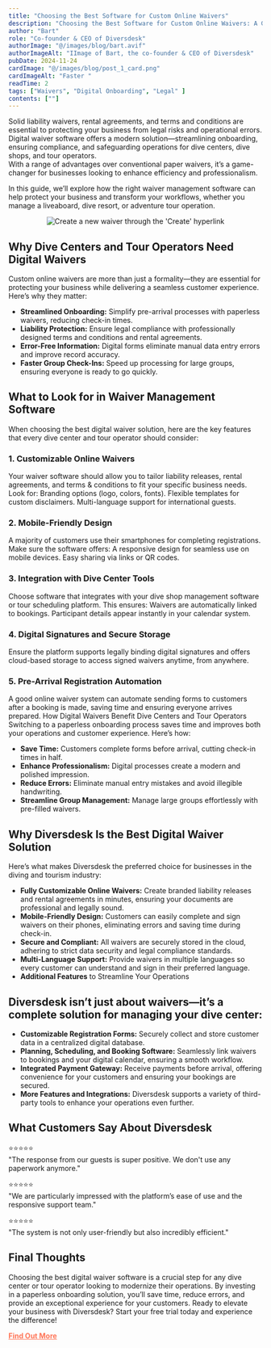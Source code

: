 ```yaml
---
title: "Choosing the Best Software for Custom Online Waivers"
description: "Choosing the Best Software for Custom Online Waivers: A Guide for Dive Centers and Tour Operators"
author: "Bart"
role: "Co-founder & CEO of Diversdesk"
authorImage: "@/images/blog/bart.avif"
authorImageAlt: "IImage of Bart, the co-founder & CEO of Diversdesk"
pubDate: 2024-11-24
cardImage: "@/images/blog/post_1_card.png"
cardImageAlt: "Faster "
readTime: 2
tags: ["Waivers", "Digital Onboarding", "Legal" ]
contents: [""]
---
```


Solid liability waivers, rental agreements, and terms and conditions are essential to protecting your business from legal risks and operational errors.
Digital waiver software offers a modern solution—streamlining onboarding, ensuring compliance, and safeguarding operations for dive centers, dive shops, and tour operators. <br />
With a range of advantages over conventional paper waivers, it’s a game-changer for businesses looking to enhance efficiency and professionalism.

In this guide, we’ll explore how the right waiver management software can help protect your business and transform your workflows, whether you manage a liveaboard, dive resort, or adventure tour operation.

<div style="text-align: center;">
  <img 
    src="/images/custom_waivers.png" 
    alt="Create a new waiver through the 'Create' hyperlink"
    class="w-full md:w-9/12 mx-auto"
  />
</div>

## Why Dive Centers and Tour Operators Need Digital Waivers
Custom online waivers are more than just a formality—they are essential for protecting your business while delivering a seamless customer experience. Here’s why they matter:

- **Streamlined Onboarding:** Simplify pre-arrival processes with paperless waivers, reducing check-in times.
- **Liability Protection:** Ensure legal compliance with professionally designed terms and conditions and rental agreements.
- **Error-Free Information:** Digital forms eliminate manual data entry errors and improve record accuracy.
- **Faster Group Check-Ins:** Speed up processing for large groups, ensuring everyone is ready to go quickly.</li>

## What to Look for in Waiver Management Software
When choosing the best digital waiver solution, here are the key features that every dive center and tour operator should consider:

### 1. Customizable Online Waivers
Your waiver software should allow you to tailor liability releases, rental agreements, and terms & conditions to fit your specific business needs. Look for:
Branding options (logo, colors, fonts).
Flexible templates for custom disclaimers.
Multi-language support for international guests.

### 2. Mobile-Friendly Design
A majority of customers use their smartphones for completing registrations. Make sure the software offers:
A responsive design for seamless use on mobile devices.
Easy sharing via links or QR codes.

### 3. Integration with Dive Center Tools
Choose software that integrates with your dive shop management software or tour scheduling platform. This ensures:
Waivers are automatically linked to bookings.
Participant details appear instantly in your calendar system.

### 4. Digital Signatures and Secure Storage
Ensure the platform supports legally binding digital signatures and offers cloud-based storage to access signed waivers anytime, from anywhere.

### 5. Pre-Arrival Registration Automation
A good online waiver system can automate sending forms to customers after a booking is made, saving time and ensuring everyone arrives prepared.
How Digital Waivers Benefit Dive Centers and Tour Operators
Switching to a paperless onboarding process saves time and improves both your operations and customer experience. Here’s how:
- **Save Time:** Customers complete forms before arrival, cutting check-in times in half.
- **Enhance Professionalism:** Digital processes create a modern and polished impression.
- **Reduce Errors:** Eliminate manual entry mistakes and avoid illegible handwriting.
- **Streamline Group Management:** Manage large groups effortlessly with pre-filled waivers.

## Why Diversdesk Is the Best Digital Waiver Solution
Here’s what makes Diversdesk the preferred choice for businesses in the diving and tourism industry:

- **Fully Customizable Online Waivers:** Create branded liability releases and rental agreements in minutes, ensuring your documents are professional and legally sound.
- **Mobile-Friendly Design:** Customers can easily complete and sign waivers on their phones, eliminating errors and saving time during check-in.
- **Secure and Compliant:** All waivers are securely stored in the cloud, adhering to strict data security and legal compliance standards.
- **Multi-Language Support:** Provide waivers in multiple languages so every customer can understand and sign in their preferred language.
- **Additional Features** to Streamline Your Operations

## Diversdesk isn’t just about waivers—it’s a complete solution for managing your dive center:
- **Customizable Registration Forms:** Securely collect and store customer data in a centralized digital database.
- **Planning, Scheduling, and Booking Software:** Seamlessly link waivers to bookings and your digital calendar, ensuring a smooth workflow.
- **Integrated Payment Gateway:** Receive payments before arrival, offering convenience for your customers and ensuring your bookings are secured.
- **More Features and Integrations:** Diversdesk supports a variety of third-party tools to enhance your operations even further.

## What Customers Say About Diversdesk
⭐️⭐️⭐️⭐️⭐️ <br />
"The response from our guests is super positive. We don't use any paperwork anymore."
<br />

⭐️⭐️⭐️⭐️⭐️ <br />
"We are particularly impressed with the platform’s ease of use and the responsive support team."
<br />

⭐️⭐️⭐️⭐️⭐️ <br />
"The system is not only user-friendly but also incredibly efficient."
<br />

## Final Thoughts
Choosing the best digital waiver software is a crucial step for any dive center or tour operator looking to modernize their operations. By investing in a paperless onboarding solution, you’ll save time, reduce errors, and provide an exceptional experience for your customers.
Ready to elevate your business with Diversdesk? Start your free trial today and experience the difference!

<a href="https://www.diversdesk.com/" target="_blank" style="color: #FF7557;">**Find Out More**</a>





